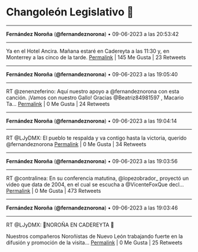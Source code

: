 # Changoleón Legislativo 🙈
*****
**Fernández Noroña** (**@fernandeznorona**) • 09-06-2023 a las 20:53:42
*****
Ya en el Hotel Ancira. Mañana estaré en Cadereyta a las 11:30 y, en Monterrey a las cinco de la tarde.
[Permalink](https://twitter.com/fernandeznorona/status/1667394586312859649) | 145 Me Gusta | 23 Retweets
*****
**Fernández Noroña** (**@fernandeznorona**) • 09-06-2023 a las 19:05:40
*****
RT @zenenzeferino: Aquí  nuestro apoyo a @fernandeznorona con esta canción. ¡Vamos con nuestro Gallo! Gracias @Beatriz84981597 , Macario Ta…
[Permalink](https://twitter.com/fernandeznorona/status/1667367396833730561) | 0 Me Gusta | 24 Retweets
*****
**Fernández Noroña** (**@fernandeznorona**) • 09-06-2023 a las 19:04:14
*****
RT @LJyDMX: El pueblo te respalda y va contigo hasta la victoria, querido @fernandeznorona
[Permalink](https://twitter.com/fernandeznorona/status/1667367036685631488) | 0 Me Gusta | 34 Retweets
*****
**Fernández Noroña** (**@fernandeznorona**) • 09-06-2023 a las 19:03:56
*****
RT @contralinea: En su conferencia matutina, @lopezobrador_ proyectó un video que data de 2004, en el cual se escucha a @VicenteFoxQue decl…
[Permalink](https://twitter.com/fernandeznorona/status/1667366962702196737) | 0 Me Gusta | 473 Retweets
*****
**Fernández Noroña** (**@fernandeznorona**) • 09-06-2023 a las 19:03:46
*****
RT @LJyDMX: 🚩NOROÑA EN CADEREYTA 🚩


Nuestros compañeros Noroñistas de Nuevo León trabajando fuerte en la difusión y promoción de la visita…
[Permalink](https://twitter.com/fernandeznorona/status/1667366918792126467) | 0 Me Gusta | 25 Retweets